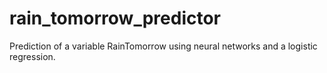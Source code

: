 # rain_tomorrow_predictor
Prediction of a variable RainTomorrow using neural networks and a logistic regression. 
